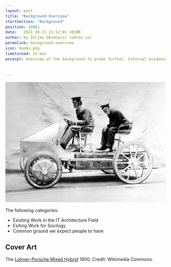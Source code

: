 ```yaml
---
layout: post
title: "Background Overview"
startSection: "Background"
position: 10001
date:   2021-10-21 21:12:01 +0100
author: by Željko Obrenović (obren.io)
permalink: background-overview
icon: books.png
timetoread: 15 min
excerpt: Overview of the background to probe further. External evidence, supporting and inspiring some of our practices.


---
```

![](assets/images/hybrid-vehicles-a-short-history-of-the-alternative-drive_4.jpeg)

The following categories:
* Existing Work in the IT Architecture Field
* Esiting Work for Socilogy
* Common ground we expect people to have

## Cover Art

The [Lohner–Porsche Mixed Hybrid](https://en.wikipedia.org/wiki/Lohner%E2%80%93Porsche) 1900. Credit: Wikimedia Commons.
